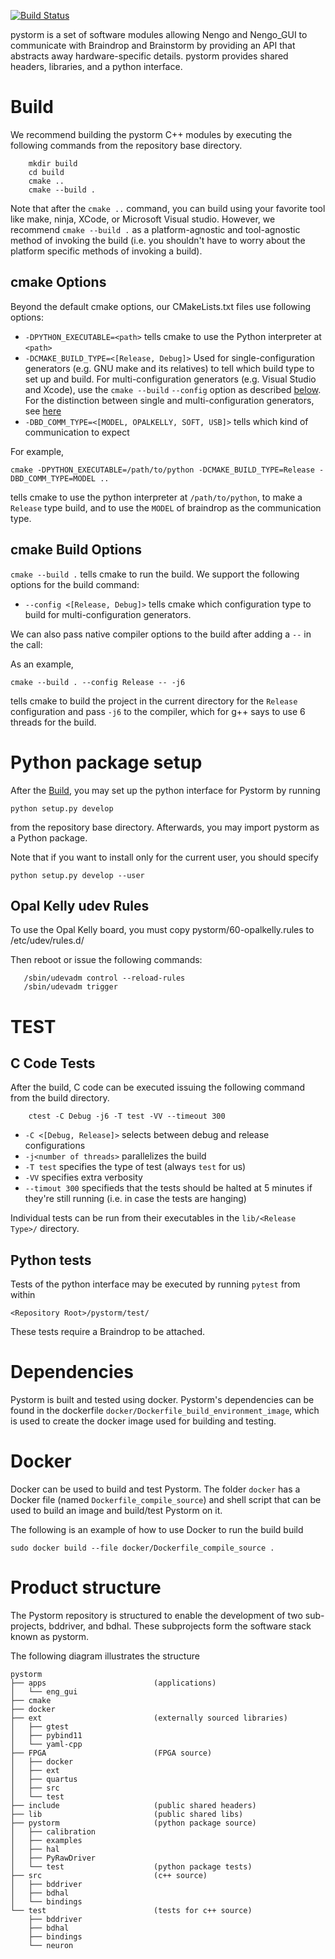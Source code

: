 [![Build Status](https://ng-hippocampus.stanford.edu/jenkins/job/Pystorm/job/master/badge/icon)](https://ng-hippocampus.stanford.edu/jenkins/job/Pystorm/job/master/)

pystorm is a set of software modules allowing Nengo and Nengo_GUI to
communicate with Braindrop and Brainstorm by providing an API that abstracts
away hardware-specific details. pystorm provides shared headers, libraries,
and a python interface.

# Build

We recommend building the pystorm C++ modules by executing the following commands from the
repository base directory.

```
    mkdir build
    cd build
    cmake ..
    cmake --build .
```

Note that after the `cmake ..` command, you can build using your favorite tool like make, ninja, XCode, or Microsoft Visual studio.
However, we recommend `cmake --build .` as a platform-agnostic and tool-agnostic method of invoking the build
(i.e. you shouldn't have to worry about the platform specific methods of invoking a build).

## cmake Options

Beyond the default cmake options, our CMakeLists.txt files use following options:

* `-DPYTHON_EXECUTABLE=<path>` tells cmake to use the Python interpreter at `<path>`
* `-DCMAKE_BUILD_TYPE=<[Release, Debug]>` Used for single-configuration generators (e.g. GNU make and its relatives) to tell which build type to set up and build. For multi-configuration generators (e.g. Visual Studio and Xcode), use the `cmake --build`  `--config` option as described [below](#cmake-build-options). For the distinction between single and multi-configuration generators, see [here](https://stackoverflow.com/a/24470998)
* `-DBD_COMM_TYPE=<[MODEL, OPALKELLY, SOFT, USB]>` tells which kind of communication to expect

For example,

`cmake -DPYTHON_EXECUTABLE=/path/to/python -DCMAKE_BUILD_TYPE=Release -DBD_COMM_TYPE=MODEL ..`

tells cmake to use the python interpreter at `/path/to/python`, to make a `Release` type build, and to use the `MODEL` of braindrop as the communication type.

## cmake Build Options

`cmake --build .` tells cmake to run the build. We support the following options for the build command:

* `--config <[Release, Debug]>` tells cmake which configuration type to build for multi-configuration generators.

We can also pass native compiler options to the build after adding a `--` in the call:

As an example,

`cmake --build . --config Release -- -j6`

tells cmake to build the project in the current directory for the `Release` configuration and pass `-j6` to the compiler, which for g++ says to use 6 threads for the build.

# Python package setup

After the [Build](#build), you may set up the python interface for Pystorm by running

`python setup.py develop`

from the repository base directory. Afterwards, you may import pystorm as a Python package.

Note that if you want to install only for the current user, you should specify

`python setup.py develop --user`

## Opal Kelly udev Rules

To use the Opal Kelly board, you must copy pystorm/60-opalkelly.rules to /etc/udev/rules.d/

Then reboot or issue the following commands:

```
   /sbin/udevadm control --reload-rules
   /sbin/udevadm trigger
```

# TEST

## C Code Tests

After the build, C code can be executed issuing the
following command from the build directory.

```
    ctest -C Debug -j6 -T test -VV --timeout 300
```

* `-C <[Debug, Release]>` selects between debug and release configurations
* `-j<number of threads>` parallelizes the build
* `-T test` specifies the type of test (always `test` for us)
* `-VV` specifies extra verbosity
* `--timout 300` specifieds that the tests should be halted at 5 minutes if they're still running (i.e. in case the tests are hanging)

Individual tests can be run from their executables in the `lib/<Release Type>/` directory.

## Python tests 

Tests of the python interface may be executed by running `pytest` from within

`<Repository Root>/pystorm/test/`

These tests require a Braindrop to be attached.

# Dependencies

Pystorm is built and tested using docker.
Pystorm's dependencies can be found in the dockerfile `docker/Dockerfile_build_environment_image`,
which is used to create the docker image used for building and testing.

# Docker

Docker can be used to build and test Pystorm. The folder `docker` has a
Docker file (named `Dockerfile_compile_source`) and shell script that can be
used to build an image and build/test Pystorm on it.

The following is an example of how to use Docker to run the build build

    sudo docker build --file docker/Dockerfile_compile_source .

# Product structure

The Pystorm repository is structured to enable the development of two
sub-projects, bddriver, and bdhal. These subprojects form
the software stack known as pystorm.

The following diagram illustrates the structure

    pystorm
    ├── apps                        (applications)
    │   └── eng_gui
    ├── cmake
    ├── docker
    ├── ext                         (externally sourced libraries)
    │   ├── gtest
    │   ├── pybind11
    │   └── yaml-cpp
    ├── FPGA                        (FPGA source)
    │   ├── docker
    │   ├── ext
    │   ├── quartus
    │   ├── src
    │   └── test
    ├── include                     (public shared headers)
    ├── lib                         (public shared libs)
    ├── pystorm                     (python package source)
    │   ├── calibration
    │   ├── examples
    │   ├── hal
    │   ├── PyRawDriver
    │   └── test                    (python package tests)
    ├── src                         (c++ source)
    │   ├── bddriver
    │   ├── bdhal
    │   └── bindings
    └── test                        (tests for c++ source)
        ├── bddriver
        ├── bdhal
        ├── bindings
        └── neuron
